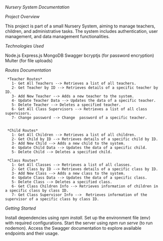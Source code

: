 
*Nursery System Documentation*

*Project Overview*

This project is part of a small Nursery System, aiming to manage teachers, children, 
and administrative tasks. The system includes authentication, user management, and data management functionalities.


*Technologies Used*

Node.js
Express.js
MongoDB
Swagger
bcryptjs (for password encryption)
Multer (for file uploads)


*Routes Documentation*

     *Teacher Routes*
       1- Get All Teachers --> Retrieves a list of all teachers.
       2- Get Teacher by ID --> Retrieves details of a specific teacher by ID.
       3- Add New Teacher --> Adds a new teacher to the system.
       4- Update Teacher Data --> Updates the data of a specific teacher.
       5- Delete Teacher --> Deletes a specified teacher.
       6- Get All Class Supervisors --> Retrieves a list of all class supervisors.
       7- Change password --> Change  password of a specific teacher.

       
     *Child Routes*
       1- Get All Children --> Retrieves a list of all children.
       2- Get Child by ID --> Retrieves details of a specific child by ID.
       3- Add New Child --> Adds a new child to the system.
       4- Update Child Data --> Updates the data of a specific child.
       5- Delete Child --> Deletes a specified child.

     *Class Routes*
       1- Get All Classes --> Retrieves a list of all classes.
       2- Get Class by ID --> Retrieves details of a specific class by ID.
       3- Add New Class --> Adds a new class to the system.
       4- Update Class Data --> Updates the data of a specific class.
       5- Delete Class --> Deletes a specified class.
       6- Get Class Children Info --> Retrieves information of children in a specific class by class ID.
       7- Get Class Supervisor Info -->  Retrieves information of the supervisor of a specific class by class ID.



*Getting Started*

Install dependencies using *npm install*.
Set up the environment file (env) with required configurations.
Start the server using *npm run serve* (to run nodemon).
Access the Swagger documentation to explore available endpoints and their usage.
